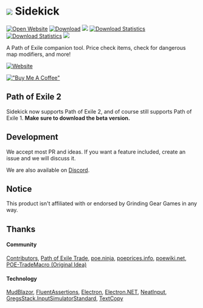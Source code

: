 # [![](https://sidekick-poe.github.io/assets/images/orb_exalted.png)](#) Sidekick

[![Open Website](https://img.shields.io/badge/website-6b6ebe?style=flat-square)](https://sidekick-poe.github.io/) [![Download](https://img.shields.io/badge/download-00BCD4?style=flat-square)](https://sidekick-poe.github.io/) [![](https://img.shields.io/github/v/release/Sidekick-Poe/Sidekick?style=flat-square)](https://github.com/Sidekick-Poe/Sidekick/releases) [![Download Statistics](https://img.shields.io/github/downloads-pre/Sidekick-Poe/Sidekick/latest/total?style=flat-square&color=15803d)](https://tooomm.github.io/github-release-stats/?username=Sidekick-Poe&repository=Sidekick) [![Download Statistics](https://img.shields.io/github/downloads-pre/Sidekick-Poe/Sidekick/total?style=flat-square&color=22c55e)](https://tooomm.github.io/github-release-stats/?username=Sidekick-Poe&repository=Sidekick) [![](https://img.shields.io/discord/664252463188279300?color=%23738AD6&label=Discord&style=flat-square)](https://discord.gg/H4bg4GQ)

A Path of Exile companion tool. Price check items, check for dangerous map modifiers, and more!

[![Website](https://img.shields.io/badge/Website_and_Download-6b6ebe?style=for-the-badge)](https://sidekick-poe.github.io/)

[!["Buy Me A Coffee"](https://www.buymeacoffee.com/assets/img/custom_images/orange_img.png)](https://www.buymeacoffee.com/sidekickpoe)

## Path of Exile 2
Sidekick now supports Path of Exile 2, and of course still supports Path of Exile 1. **Make sure to download the beta version.**

## Development
We accept most PR and ideas. If you want a feature included, create an issue and we will discuss it.

We are also available on [Discord](https://discord.gg/H4bg4GQ).

## Notice
This product isn't affiliated with or endorsed by Grinding Gear Games in any way.

## Thanks
#### Community
[Contributors](https://github.com/Sidekick-Poe/Sidekick/graphs/contributors), [Path of Exile Trade](https://www.pathofexile.com/trade), [poe.ninja](https://poe.ninja/), [poeprices.info](https://www.poeprices.info/), [poewiki.net](https://www.poewiki.net/), [POE-TradeMacro (Original Idea)](https://github.com/PoE-TradeMacro/POE-TradeMacro)

#### Technology
[MudBlazor](https://mudblazor.com/), [FluentAssertions](https://fluentassertions.com), [Electron](https://www.electronjs.org/), [Electron.NET](https://github.com/ElectronNET/Electron.NET/), [NeatInput](https://github.com/LegendaryB/NeatInput), [GregsStack.InputSimulatorStandard](https://github.com/GregsStack/InputSimulatorStandard), [TextCopy](https://github.com/CopyText/TextCopy)
